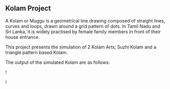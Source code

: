 ## Kolam Project

A Kolam or Muggu is a geometrical line drawing composed of straight lines, curves and loops, drawn around a grid pattern of dots. In Tamil Nadu and Sri Lanka, it is widely practised by female family members in front of their house entrance.

This project presents the simulation of 2 Kolam Arts; Suzhi Kolam and a triangle pattern based Kolam.

The output of the simulated Kolam are as follows:

! [](https://github.com/sudoyolo/CollegeProjects/blob/main/Kolam%20Project/20th%20Iteration%20-%20Suzhi%20Kolam.jpg)

! [](https://github.com/sudoyolo/CollegeProjects/blob/main/Kolam%20Project/20th%20Iteration%20-%20Triangle%20Kolam.jpg)
